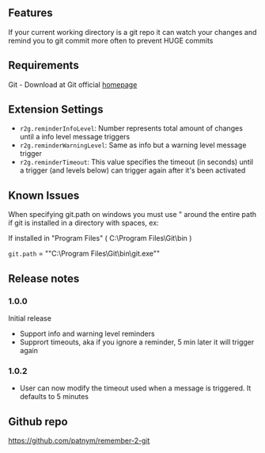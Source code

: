 ## Features

If your current working directory is a git repo it can watch your changes and remind you to git commit more often to prevent HUGE commits

## Requirements

Git - Download at Git official [homepage](https://git-scm.com/downloads)

## Extension Settings

* `r2g.reminderInfoLevel`: Number represents total amount of changes until a info level message triggers
* `r2g.reminderWarningLevel`: Same as info but a warning level message trigger
* `r2g.reminderTimeout`: This value specifies the timeout (in seconds) until a trigger (and levels below) can trigger again after it's been activated

## Known Issues

When specifying git.path on windows you must use " around the entire path if git is installed in a directory  with spaces, ex:

If installed in "Program Files" ( C:\Program Files\Git\bin )

`git.path` = "\"C:\\Program Files\\Git\\bin\\git.exe\"" 

## Release notes

### 1.0.0

Initial release

* Support info and warning level reminders
* Supprort timeouts, aka if you ignore a reminder, 5 min later it will trigger again

### 1.0.2

* User can now modify the timeout used when a message is triggered. It defaults to 5 minutes

## Github repo

https://github.com/patnym/remember-2-git

